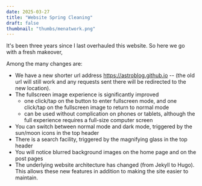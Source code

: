```yaml
---
date: 2025-03-27
title: "Website Spring Cleaning"
draft: false
thumbnail: "thumbs/menatwork.png"
---
```


It's been three years since I last overhauled this website.  So here we go with a fresh makeover,
<!--more-->
Among the many changes are:
- We have a new shorter url address https://astroblog.github.io -- (the old url will still work and any requests sent there will be redirected to the new location).
- The fullscreen image experience is significantly improved
    - one click/tap on the button to enter fullscreen mode, and one click/tap on the fullscreen image to return to normal mode
    - can be used without complication on phones or tablets, although the full experience requires a full-size computer screen
- You can switch between normal mode and dark mode, triggered by the sun/moon icons in the top header
- There is a search facility, triggered by the magnifying glass in the top header
- You will notice blurred background images on the home page and on the post pages
- The underlying website architecture has changed (from Jekyll to Hugo). This allows these new features in addition to making the site easier to maintain.

